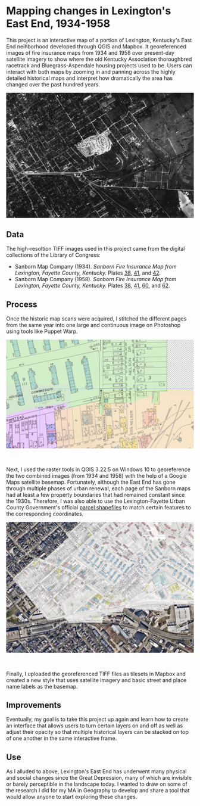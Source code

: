 # Mapping changes in Lexington's East End, 1934-1958

This project is an interactive map of a portion of Lexington, Kentucky's East End neihborhood developed through QGIS and Mapbox. It georeferenced images of fire insurance maps from 1934 and 1958 over present-day satellite imagery to show where the old Kentucky Association thoroughbred racetrack and Bluegrass-Aspendale housing projects used to be. Users can interact with both maps by zooming in and panning across the highly detailed historical maps and interpret how dramatically the area has changed over the past hundred years.

![Aerial image of old racetrack being redeveloped into federal housing, 1937](aerial.png)

## Data

The high-resoltion TIFF images used in this project came from the digital collections of the Library of Congress:
- Sanborn Map Company (1934). _Sanborn Fire Insurance Map from Lexington, Fayette County, Kentucky._ Plates [38](https://www.loc.gov/resource/g3954lm.g032001934/?sp=39&st=image), [41](https://www.loc.gov/resource/g3954lm.g032001934/?sp=42&st=image), and [42](https://www.loc.gov/resource/g3954lm.g032001934/?sp=43&st=image).
- Sanborn Map Company (1958). _Sanborn Fire Insurance Map from Lexington, Fayette County, Kentucky._ Plates [38](https://www.loc.gov/resource/g3954lm.g03200195801/?sp=49&st=image), [41](https://www.loc.gov/resource/g3954lm.g03200195801/?sp=52&st=image), [60](https://www.loc.gov/resource/g3954lm.g03200195801/?sp=71&st=image), and [62](https://www.loc.gov/resource/g3954lm.g03200195801/?sp=73&st=image).

## Process

Once the historic map scans were acquired, I stitched the different pages from the same year into one large and continuous image on Photoshop using tools like Puppet Warp.

![Process screenshot of image stitching in Photoshop](process1.png)

<br/>

Next, I used the raster tools in QGIS 3.22.5 on Windows 10 to georeference the two combined images (from 1934 and 1958) with the help of a Google Maps satellite basemap. Fortunately, although the East End has gone through multiple phases of urban renewal, each page of the Sanborn maps had at least a few property boundaries that had remained constant since the 1930s. Therefore, I was also able to use the Lexington-Fayette Urban County Government's official [parcel shapefiles](https://data.lexingtonky.gov/datasets/e4a525d8772741468205e82fc173db22_0/explore) to match certain features to the corresponding coordinates.

![Process screenshot of georeferencing in QGIS](process2.png)

<br/>

Finally, I uploaded the georeferenced TIFF files as tilesets in Mapbox and created a new style that uses satellite imagery and basic street and place name labels as the basemap.

## Improvements

Eventually, my goal is to take this project up again and learn how to create an interface that allows users to turn certain layers on and off as well as adjust their opacity so that multiple historical layers can be stacked on top of one another in the same interactive frame.

## Use

As I alluded to above, Lexington's East End has underwent many physical and social changes since the Great Depression, many of which are invisible or barely perceptible in the landscape today. I wanted to draw on some of the research I did for my MA in Geography to develop and share a tool that would allow anyone to start exploring these changes.